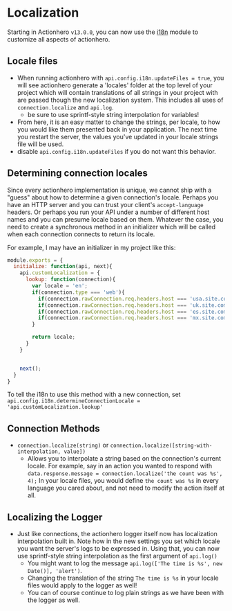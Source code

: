 # Localization

Starting in Actionhero `v13.0.0`, you can now use the [i18n](https://github.com/mashpie/i18n-node) module to customize all aspects of actionhero.

## Locale files
- When running actionhero with `api.config.i18n.updateFiles = true`, you will see actionhero generate a 'locales' folder at the top level of your project which will contain translations of all strings in your project with are passed though the new localization system.  This includes all uses of `connection.localize` and `api.log`.  
  - be sure to use sprintf-style string interpolation for variables!
- From here, it is an easy matter to change the strings, per locale, to how you would like them presented back in your application.  The next time you restart the server, the values you've updated in your locale strings file will be used.
- disable `api.config.i18n.updateFiles` if you do not want this behavior.

## Determining connection locales
Since every actionhero implementation is unique, we cannot ship with a "guess" about how to determine a given connection's locale. Perhaps you have an HTTP server and you can trust your client's `accept-language` headers.  Or perhaps you run your API under a number of different host names and you can presume locale based on them.   Whatever the case, you need to create a synchronous method in an initializer which will be called when each connection connects to return its locale.  

For example, I may have an initializer in my project like this:

```js
module.exports = {
  initialize: function(api, next){
    api.customLocalization = {
      lookup: function(connection){
        var locale = 'en';
        if(connection.type === 'web'){
          if(connection.rawConnection.req.headers.host === 'usa.site.com'){ locale = 'en-US'; }
          if(connection.rawConnection.req.headers.host === 'uk.site.com'){  locale = 'en-GB'; }
          if(connection.rawConnection.req.headers.host === 'es.site.com'){  locale = 'es-ES'; }
          if(connection.rawConnection.req.headers.host === 'mx.site.com'){  locale = 'es-MX'; }
        }

        return locale;
      }
    }


    next();
  }
}
```

To tell the i18n to use this method with a new connection, set `api.config.i18n.determineConnectionLocale = 'api.customLocalization.lookup'`

## Connection Methods
- `connection.localize(string)` or `connection.localize([string-with-interpolation, value])`
  - Allows you to interpolate a string based on the connection's current locale.  For example, say in an action you wanted to respond with `data.response.message = connection.localize('the count was %s', 4);` In your locale files, you would define `the count was %s` in every language you cared about, and not need to modify the action itself at all.

## Localizing the Logger
- Just like connections, the actionhero logger itself now has localization interpolation built in.  Note how in the new settings you set which locale you want the server's logs to be expressed in.  Using that, you can now use sprintf-style string interpolation as the first argument of `api.log()`
  - You might want to log the message `api.log(['The time is %s', new Date()], 'alert')`.  
  - Changing the translation of the string `The time is %s` in your locale files would apply to the logger as well!
  - You can of course continue to log plain strings as we have been with the logger as well.
